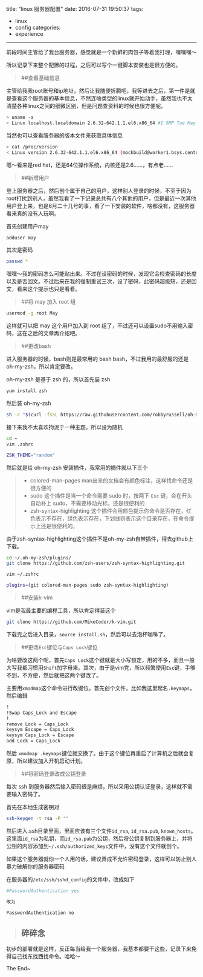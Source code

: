 title: "linux 服务器配置"
date: 2016-07-31 19:50:37
tags:
- linux
- config
categories:
- experience
---

前段时间主管给了我台服务器，感觉就是一个新鲜的肉包子等着我打理，嘿嘿嘿～

所以记录下来整个配置的过程，之后可以写个一键脚本安装也是很方便的。

> ##查看基础信息

主管给我我root账号和ip地址，然后让我随便折腾吧，我等进去之后，第一件是就是查看这个服务器的基本信息，不然连啥类型的linux就开始动手，虽然我也不太清楚各种linux之间的细微区别，但是问题查资料的时候也很方便呢。

``` bash
> uname -a
< Linux localhost.localdomain 2.6.32-642.1.1.el6.x86_64 #1 SMP Tue May 31 21:57:07 UTC 2016 x86_64 x86_64 x86_64 GNU/Linux
```

当然也可以查看服务器的版本文件来获取具体信息

``` bash
> cat /proc/version
< Linux version 2.6.32-642.1.1.el6.x86_64 (mockbuild@worker1.bsys.centos.org) (gcc version 4.4.7 20120313 (Red Hat 4.4.7-17) (GCC) ) #1 SMP Tue May 31 21:57:07 UTC 2016
```

嗯～看来是red hat，还是64位操作系统，内核还是2.6……，有点老……

> ##新增用户

登上服务器之后，然后创个属于自己的用户，这样别人登录的时候，不至于因为root打扰到别人，虽然我看了一下记录总共有八个其他的用户，但是最近一次其他用户登上来，也是6月二十几号的事，看了一下安装的软件，啥都没有，这服务器看来真的没有人玩啊。

首先创建用户may

``` bash
adduser may
```

其次是密码

``` bash
passwd *
```

嘿嘿～我的密码怎么可能贴出来。不过在设密码的时候，发现它会检查密码的长度以及是否回文。不过后来在我的强制重试三次，设了密码，此密码超级短，还是回文，看来这个提示也只是看看。

> ##将 may 加入 root 组

``` bash
usermod -g root May
```

这样就可以把 may 这个用户加入到 root 组了，不过还可以设置sudo不用输入密码，这在之后的文章再介绍吧。

> ##更改bash

进入服务器的时候，bash则是最常用的 bash bash，不过我用的最舒服的还是 oh-my-zsh，所以肯定要改。

oh-my-zsh 是基于 zsh 的，所以首先装 zsh

``` bash
yum install zsh
```

然后装 oh-my-zsh

``` bash
sh -c "$(curl -fsSL https://raw.githubusercontent.com/robbyrussell/oh-my-zsh/master/tools/install.sh)"
```

接下来我不太喜欢拘泥于一种主题，所以设为随机

``` bash
cd ~
vim .zshrc

ZSH_THEME="random"
```

然后就是给 oh-my-zsh 安装插件，我常用的插件就以下三个

> - colored-man-pages man出来的文档会有颜色标注，这样找命令还是很方便的
> - sudo 这个插件是当一个命令需要 sudo 时，按两下 `Esc` 键，会在开头自动补上 sudo，不需要移动光标，还是很便利的
> - zsh-syntax-highlighting 这个插件会用颜色提示你命令是否存在，红色表示不存在，绿色表示存在，下划线则表示这个目录存在，在命令提示上还是很便利的。

由于zsh-syntax-highlighting这个插件不是oh-my-zsh自带插件，得去github上下载。

``` bash
cd ~/.oh-my-zsh/plugins/
git clone https://github.com/zsh-users/zsh-syntax-highlighting.git

vim ~/.zshrc

plugins=(git colored-man-pages sudo zsh-syntax-highlighting)
```

> ##安装k-vim

vim是我最主要的编程工具，所以肯定得装这个

``` bash
git clone https://github.com/MikeCoder/k-vim.git
```

下载完之后进入目录，`source install.sh`，然后可以去泡杯咖啡了。

> ##更改`Esc`键位与`Caps Lock`键位

为啥要改这两个呢，首先`Caps Lock`这个键就是大小写锁定，用的不多，而且一般大写我都习惯用`Shift`加字母来。其次，由于是vim党，所以频繁使用`Esc`键，手够不到，不方便，然后就把这两个键改了。

主要用`xmodmap`这个命令进行改键位。首先创个文件，比如我这里起名`.keymaps`，然后编辑

``` bash
!
!Swap Caps_Lock and Escape
!
remove Lock = Caps_Lock
keysym Escape = Caps_Lock
keysym Caps_Lock = Escape
add Lock = Caps_Lock
```

然后 `xmodmap .keymaps`键位就交换了。由于这个键位再重启了计算机之后就会复原，所以建议加入开机启动计划。

> ##将密码登录改成公钥登录

每次 ssh 到服务器然后输入密码很是麻烦，所以采用公钥认证登录，这样就不需要输入密码了。

首先在本地生成密钥对

``` bash
ssh-keygen -t rsa -P ""
```
然后进入.ssh目录里面，里面应该有三个文件`id_rsa`, `id_rsa.pub`, `known_hosts`。这里面`id_rsa`为私钥，而`id_rsa.pub`为公钥，然后将公钥复制到服务器上，并将公钥的内容添加到`~/.ssh/authorized_keys`文件中，没有这个文件就创个。

如果这个服务器就你一个人用的话，建议弄成不允许密码登录，这样可以防止别人暴力破解你的服务器密码

在服务器的`/etc/ssh/sshd_config`的文件中，改成如下

``` bash
#PasswordAuthentication yes

改为

PasswordAuthentication no
```

> ## 碎碎念

初步的部署就是这样，反正每当给我一个服务器，我基本都要干这些，记录下来免得自己找东找西找命令。哈哈～

The End~
